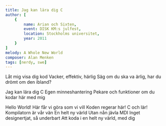 ```yaml
---
title: Jag kan lära dig C
author: [
	{
		name: Arian och Sixten,
		event: DISK KM:s julfest,
		location: Stockholms universitet,
		year: 2011
	}
]
melody: A Whole New World
composer: Alan Menken
tags: [nerdy, swe]
---
```


Låt mig visa dig kod
Vacker, effektiv, härlig
Säg om du ska va ärlig,
har du drömt om den ibland?

Jag kan lära dig C
Egen minneshantering
Pekare och funktioner
om du kodar här med mig

Hello World!
Här får vi göra som vi vill
Koden regerar här!
C och lär!
Kompilatorn är vår vän
En helt ny värld
Utan nån jävla MDI
Inget designertjat, så underbart
Att koda i en helt ny värld, med dig
